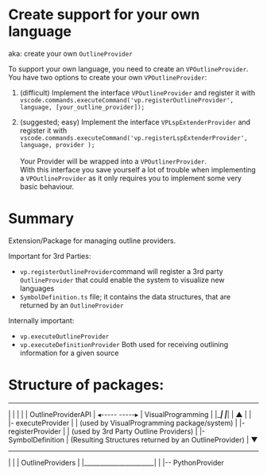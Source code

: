 
Create support for your own language
====================================
aka: create your own `OutlineProvider`

To support your own language, you need to create
an `VPOutlineProvider`. You have two options to
create your own `VPOutlineProvider`:

1. (difficult) Implement the interface `VPOutlineProvider`
   and register it with
   `vscode.commands.executeCommand('vp.registerOutlineProvider', language, [your_outline_provider]);`

2. (suggested; easy) Implement the interface
   `VPLspExtenderProvider` and register it with
   `vscode.commands.executeCommand('vp.registerLspExtenderProvider', language, provider );`<br>
   <br>
   Your Provider will be wrapped into a `VPOutlinerProvider`.<br>
   With this interface you save yourself a lot of trouble when
   implementing a `VPOutlineProvider` as it only requires you to
   implement some very basic behaviour.


Summary
========
Extension/Package for managing outline providers.

Important for 3rd Parties:
  - `vp.registerOutlineProvider`command will register a 3rd party `OutlineProvider`
    that could enable the system to visualize new languages
  - `SymbolDefinition.ts` file; it contains the data structures, that are returned by
    an `OutlineProvider`

Internally important:
  - `vp.executeOutlineProvider`
  - `vp.executeDefinitionProvider`
      Both used for receiving outlining information for a given source



Structure of packages:
========================

 ______________________                    _____________________
|                      |                  |                     |
|  OutlineProviderAPI  |   ◂----- -----▸  |  VisualProgramming  |
|______________________|                  |_____________________|
                  |
           ▲      |
           |      |- executeProvider
           |      |        (used by VisualProgramming package/system)
           |      |- registerProvider
           |      |        (used by 3rd Party Outline Providers)
           |      |- SymbolDefinition
           |               (Resulting Structures returned by an OutlineProvider)
           |
           ▼
 ______________________
|                      |
|  OutlineProviders    |
|______________________|
    |
    |-- PythonProvider